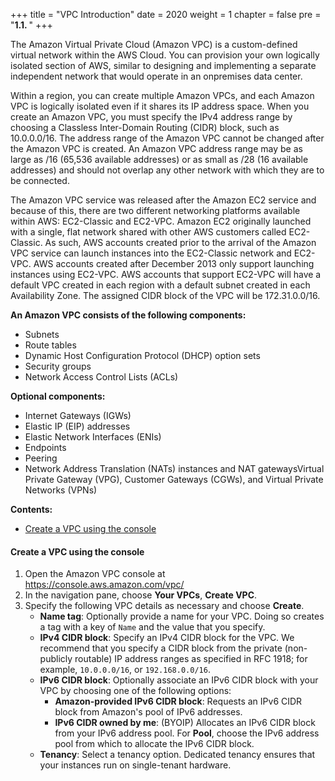 +++
title = "VPC Introduction"
date = 2020
weight = 1
chapter = false
pre = "<b>1.1. </b>"
+++

The Amazon Virtual Private Cloud (Amazon VPC) is a custom-defined virtual network within the AWS Cloud. You can provision your own logically isolated section of AWS, similar to designing and implementing a separate independent network that would operate in an onpremises data center. 

Within a region, you can create multiple Amazon VPCs, and each Amazon VPC is logically isolated even if it shares its IP address space. When you create an Amazon VPC, you must specify the IPv4 address range by choosing a Classless Inter-Domain Routing (CIDR) block, such as 10.0.0.0/16. The address range of the Amazon VPC cannot be changed after the Amazon VPC is created. An Amazon VPC address range may be as large as /16 (65,536 available addresses) or as small as /28 (16 available addresses) and should not overlap any other network with which they are to be connected.

The Amazon VPC service was released after the Amazon EC2 service and because of this, there are two different networking platforms available within AWS: EC2-Classic and EC2-VPC. 
Amazon EC2 originally launched with a single, flat network shared with other AWS customers called EC2-Classic. As such, AWS accounts created prior to the arrival of the Amazon VPC service can launch instances into the EC2-Classic network and EC2-VPC. AWS accounts created after December 2013 only support launching instances using EC2-VPC. AWS accounts that support EC2-VPC will have a default VPC created in each region with a default subnet created in each Availability Zone. The assigned CIDR block of the VPC will be 172.31.0.0/16.

**An Amazon VPC consists of the following components:**
* Subnets
* Route tables
* Dynamic Host Configuration Protocol (DHCP) option sets
* Security groups
* Network Access Control Lists (ACLs)
  
**Optional components:**
* Internet Gateways (IGWs)
* Elastic IP (EIP) addresses
* Elastic Network Interfaces (ENIs)
* Endpoints
* Peering
* Network Address Translation (NATs) instances and NAT gatewaysVirtual Private Gateway (VPG), Customer Gateways (CGWs), and Virtual Private Networks (VPNs)

**Contents:**
- [Create a VPC using the console](#create-a-vpc-using-the-console)

#### Create a VPC using the console

1. Open the Amazon VPC console at https://console.aws.amazon.com/vpc/
2. In the navigation pane, choose **Your VPCs**, **Create VPC**.
3. Specify the following VPC details as necessary and choose **Create**.
   * **Name tag**: Optionally provide a name for your VPC. Doing so creates a tag with a key of `Name` and the value that you specify.
   * **IPv4 CIDR block**: Specify an IPv4 CIDR block for the VPC. We recommend that you specify a CIDR block from the private (non-publicly routable) IP address ranges as specified in RFC 1918; for example, `10.0.0.0/16`, or `192.168.0.0/16`.
   * **IPv6 CIDR block**: Optionally associate an IPv6 CIDR block with your VPC by choosing one of the following options:
       * **Amazon-provided IPv6 CIDR block**: Requests an IPv6 CIDR block from Amazon's pool of IPv6 addresses.
       * **IPv6 CIDR owned by me**: (BYOIP) Allocates an IPv6 CIDR block from your IPv6 address pool. For **Pool**, choose the IPv6 address pool from which to allocate the IPv6 CIDR block.
   * **Tenancy**: Select a tenancy option. Dedicated tenancy ensures that your instances run on single-tenant hardware. 